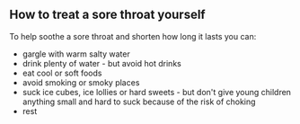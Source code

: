## How to treat a sore throat yourself

To help soothe a sore throat and shorten how long it lasts you can:

- gargle with warm salty water
- drink plenty of water - but avoid hot drinks
- eat cool or soft foods
- avoid smoking or smoky places
- suck ice cubes, ice lollies or hard sweets - but don't give young children anything
  small and hard to suck because of the risk of choking
- rest
